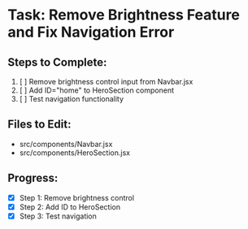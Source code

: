# Task: Remove Brightness Feature and Fix Navigation Error

## Steps to Complete:

1. [ ] Remove brightness control input from Navbar.jsx
2. [ ] Add ID="home" to HeroSection component
3. [ ] Test navigation functionality

## Files to Edit:
- src/components/Navbar.jsx
- src/components/HeroSection.jsx

## Progress:
- [x] Step 1: Remove brightness control
- [x] Step 2: Add ID to HeroSection
- [x] Step 3: Test navigation
